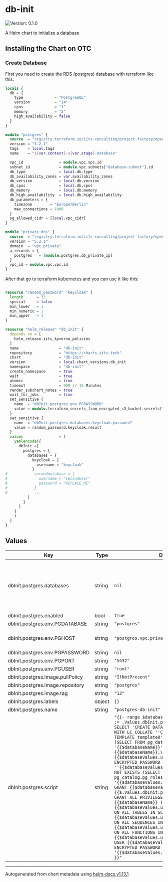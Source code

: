 # db-init

![Version: 0.1.0](https://img.shields.io/badge/Version-0.1.0-informational?style=flat-square)

A Helm chart to initialize a database

## Installing the Chart on OTC

### Create Database

First you need to create the RDS (postgres) database with terraform like this:

```terraform
locals {
  db = {
    type              = "PostgreSQL"
    version           = "14"
    cpus              = "1"
    memory            = "2"
    high_availability = false
  }
}

module "postgres" {
  source  = "registry.terraform.io/iits-consulting/project-factory/opentelekomcloud//modules/rds"
  version = "5.2.1"
  tags    = local.tags
  name    = "${var.context}-${var.stage}-database"

  vpc_id                = module.vpc.vpc.id
  subnet_id             = module.vpc.subnets["database-subnet"].id
  db_type               = local.db.type
  db_availability_zones = var.availability_zones
  db_version            = local.db.version
  db_cpus               = local.db.cpus
  db_memory             = local.db.memory
  db_high_availability  = local.db.high_availability
  db_parameters = {
    timezone        = "Europe/Berlin"
    max_connections = 1000
  }
  sg_allowed_cidr = [local.vpc_cidr]
}

module "private_dns" {
  source  = "registry.terraform.io/iits-consulting/project-factory/opentelekomcloud//modules/private_dns"
  version = "5.2.1"
  domain  = "vpc.private"
  a_records = {
    postgres   = [module.postgres.db_private_ip]
  }
  vpc_id = module.vpc.vpc.id
}

```

After that go to terraform kubernetes and you can use it like this:

```terraform

resource "random_password" "keycloak" {
  length      = 32
  special     = false
  min_lower   = 1
  min_numeric = 1
  min_upper   = 1
}

resource "helm_release" "db_init" {
  depends_on = [
    helm_release.iits_kyverno_policies
  ]
  name                  = "db-init"
  repository            = "https://charts.iits.tech"
  chart                 = "db-init"
  version               = local.chart_versions.db_init
  namespace             = "db-init"
  create_namespace      = true
  wait                  = true
  atomic                = true
  timeout               = 900 // 15 Minutes
  render_subchart_notes = true
  wait_for_jobs         = true
  set_sensitive {
    name  = "dbInit.postgres.env.PGPASSWORD"
    value = module.terraform_secrets_from_encrypted_s3_bucket.secrets["db_root_password"]
  }
  set_sensitive {
    name  = "dbInit.postgres.databases.keycloak.password"
    value = random_password.keycloak.result
  }
  values                = [
    yamlencode({
      dbInit ={
        postgres = {
          databases = {
            keycloak = {
              username = "keycloak"
            }
#            seconddatabase = {
#              username = "secondUser"
#              password = "REPLACE_ME"
#            }
#            ...
          }
        }
      }
    }
    )
  ]
}

```

## Values

| Key | Type | Default | Description |
|-----|------|---------|-------------|
| dbInit.postgres.databases | string | `nil` | Databases which should be created with given username and password |
| dbInit.postgres.enabled | bool | `true` |  |
| dbInit.postgres.env.PGDATABASE | string | `"postgres"` |  |
| dbInit.postgres.env.PGHOST | string | `"postgres.vpc.private"` | Host address to connect to |
| dbInit.postgres.env.PGPASSWORD | string | `nil` | Required |
| dbInit.postgres.env.PGPORT | string | `"5432"` |  |
| dbInit.postgres.env.PGUSER | string | `"root"` |  |
| dbInit.postgres.image.pullPolicy | string | `"IfNotPresent"` |  |
| dbInit.postgres.image.repository | string | `"postgres"` |  |
| dbInit.postgres.image.tag | string | `"13"` |  |
| dbInit.postgres.labels | object | `{}` |  |
| dbInit.postgres.name | string | `"postgres-db-init"` |  |
| dbInit.postgres.script | string | `"{{- range $databaseName,$databaseValues := .Values.dbInit.postgres.databases }}\n  SELECT 'CREATE DATABASE {{$databaseName}} WITH LC_COLLATE ''C'' LC_CTYPE ''C'' TEMPLATE template0'\n  WHERE NOT EXISTS (SELECT FROM pg_database WHERE datname = '{{$databaseName}}')\\gexec\n  \\connect {{$databaseName}};\n  SELECT 'CREATE USER {{$databaseValues.username}} WITH ENCRYPTED PASSWORD ''{{$databaseValues.password}}'''\n  WHERE NOT EXISTS (SELECT FROM pg_catalog.pg_roles WHERE rolname = '{{$databaseValues.username}}')\\gexec\n  GRANT {{$databaseValues.username}} TO {{$.Values.dbInit.postgres.env.PGUSER}};\n  GRANT ALL PRIVILEGES ON DATABASE {{$databaseName}} TO {{$databaseValues.username}};\n  GRANT ALL ON ALL TABLES IN SCHEMA public TO {{$databaseValues.username}};\n  GRANT ALL ON ALL SEQUENCES IN SCHEMA public TO {{$databaseValues.username}};\n  GRANT ALL ON ALL FUNCTIONS IN SCHEMA public TO {{$databaseValues.username}};\n  ALTER USER {{$databaseValues.username}} WITH ENCRYPTED PASSWORD '{{$databaseValues.password}}';\n{{- end }}"` | Default postgres script for initializing can be overriden |

----------------------------------------------
Autogenerated from chart metadata using [helm-docs v1.13.1](https://github.com/norwoodj/helm-docs/releases/v1.13.1)
